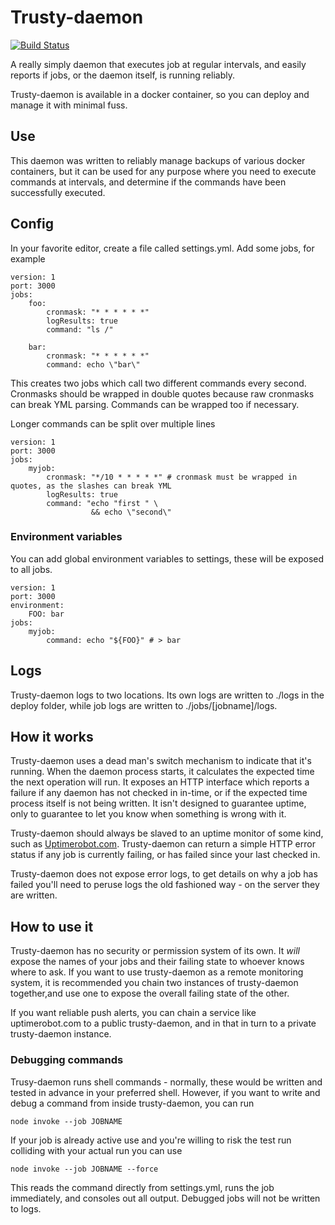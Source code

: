 # Trusty-daemon

[![Build Status](https://travis-ci.org/shukriadams/trusty-daemon.svg?branch=master)](https://travis-ci.org/shukriadams/trusty-daemon)

A really simply daemon that executes job at regular intervals, and easily reports if jobs, or the daemon itself, is running reliably.

Trusty-daemon is available in a docker container, so you can deploy and manage it with minimal fuss.

## Use

This daemon was written to reliably manage backups of various docker containers, but it can be used for any purpose where you need to execute commands at intervals, and determine if the commands have been successfully executed.

## Config

In your favorite editor, create a file called settings.yml. Add some jobs, for example 

    version: 1
    port: 3000
    jobs:
        foo:
            cronmask: "* * * * * *"
            logResults: true
            command: "ls /"

        bar:
            cronmask: "* * * * * *"
            command: echo \"bar\" 

This creates two jobs which call two different commands every second. Cronmasks should be wrapped in double quotes because raw cronmasks can break YML parsing. Commands can be wrapped too if necessary.

Longer commands can be split over multiple lines

    version: 1
    port: 3000
    jobs:
        myjob:
            cronmask: "*/10 * * * * *" # cronmask must be wrapped in quotes, as the slashes can break YML
            logResults: true
            command: "echo "first " \
                      && echo \"second\"

### Environment variables

You can add global environment variables to settings, these will be exposed to all jobs.

    version: 1
    port: 3000
    environment:
        FOO: bar
    jobs:
        myjob:
            command: echo "${FOO}" # > bar


## Logs

Trusty-daemon logs to two locations. Its own logs are written to ./logs in the deploy folder, while job logs are written to ./jobs/[jobname]/logs.

## How it works

Trusty-daemon uses a dead man's switch mechanism to indicate that it's running. When the daemon process starts, it calculates the expected time the next operation will run. It exposes an HTTP interface which reports a failure if any daemon has not checked in in-time, or if the expected time process itself is not being written. It isn't designed to guarantee uptime, only to guarantee to let you know when something is wrong with it.

Trusty-daemon should always be slaved to an uptime monitor of some kind, such as [Uptimerobot.com](https://uptimerobot.com). Trusty-daemon can return a simple HTTP error status if any job is currently failing, or has failed since your last checked in. 

Trusty-daemon does not expose error logs, to get details on why a job has failed you'll need to peruse logs the old fashioned way - on the server they are written.

## How to use it

Trusty-daemon has no security or permission system of its own. It _will_ expose the names of your jobs and their failing state to whoever knows where to ask. If you want to use trusty-daemon as a remote monitoring system, it is recommended you chain two instances of trusty-daemon together,and use one to expose the overall failing state of the other. 

If you want reliable push alerts, you can chain a service like uptimerobot.com to a public trusty-daemon, and in that in turn to a private trusty-daemon instance.

### Debugging commands

Trusy-daemon runs shell commands - normally, these would be written and tested in advance in your preferred shell. However, if you want to write and debug a command from inside trusty-daemon, you can run

    node invoke --job JOBNAME 

If your job is already active use and you're willing to risk the test run colliding with your actual run you can use

    node invoke --job JOBNAME --force

This reads the command directly from settings.yml, runs the job immediately, and consoles out all output. Debugged jobs will not be written to logs.
